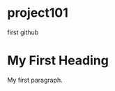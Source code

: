 # project101
first github 
<!DOCTYPE html>
<html>
<body>

<h1>My First Heading</h1>
<p>My first paragraph.</p>

</body>
</html>
